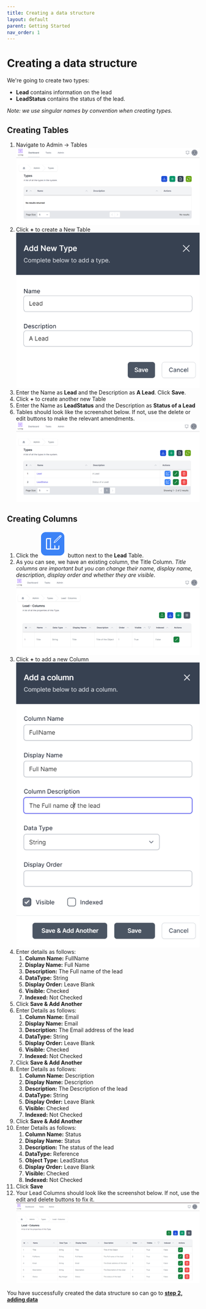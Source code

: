 ```yaml
---
title: Creating a data structure
layout: default
parent: Getting Started
nav_order: 1
---
```

# Creating a data structure

We're going to create two types:

- **Lead** contains information on the lead
- **LeadStatus** contains the status of the lead.

*Note: we use singular names by convention when creating types.*

## Creating Tables

1. Navigate to Admin -> Tables
   ![Tables](../images/04_image.png)
2. Click **+** to create a New Table
   ![New Lead](../images/04_image-1.png)
3. Enter the Name as **Lead** and the Description as **A Lead**. Click **Save**.
4. Click **+** to create another new Table
5. Enter the Name as **LeadStatus** and the Description as **Status of a Lead**
6. Tables should look like the screenshot below. If not, use the delete or edit buttons to make the relevant amendments.
   ![Created Tables](../images/04_image-2.png)

## Creating Columns

1. Click the ![Edit Table Columns](../images/04_image-3.png) button next to the **Lead** Table.
2. As you can see, we have an existing column, the Title Column. *Title columns are important but you can change their name, display name, description, display order and whether they are visible.*
   ![Initial Columns](../images/04_image-4.png)
3. Click **+** to add a new Column
   ![Add Column](../images/04_image-5.png)
4. Enter details as follows:
   1. **Column Name:** FullName
   2. **Display Name:** Full Name
   3. **Description:** The Full name of the lead
   4. **DataType:** String
   5. **Display Order:** Leave Blank
   6. **Visible:** Checked
   7. **Indexed:** Not Checked
5. Click **Save & Add Another**
6. Enter Details as follows:
   1. **Column Name:** Email
   2. **Display Name:** Email
   3. **Description:** The Email address of the lead
   4. **DataType:** String
   5. **Display Order:** Leave Blank
   6. **Visible:** Checked
   7. **Indexed:** Not Checked
7. Click **Save & Add Another**
8. Enter Details as follows:
   1. **Column Name:** Description
   2. **Display Name:** Description
   3. **Description:** The Description of the lead
   4. **DataType:** String
   5. **Display Order:** Leave Blank
   6. **Visible:** Checked
   7. **Indexed:** Not Checked
9. Click **Save & Add Another**
10. Enter Details as follows:
    1. **Column Name:** Status
    2. **Display Name:** Status
    3. **Description:** The status of the lead
    4. **DataType:** Reference
    5. **Object Type:** LeadStatus
    6. **Display Order:** Leave Blank
    7. **Visible:** Checked
    8. **Indexed:** Not Checked
 11. Click **Save**
 12. Your Lead Columns should look like the screenshot below. If not, use the edit and delete buttons to fix it.
    ![Lead Columns](../images/04_image-6.png)


You have successfully created the data structure so can go to **[step 2, adding data](./adding_data.html)**